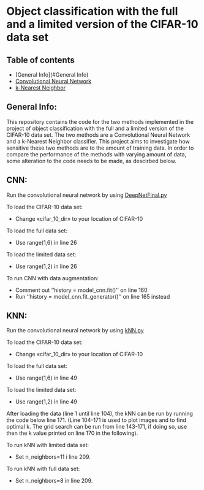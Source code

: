 # Object classification with the full and a limited version of the CIFAR-10 data set

## Table of contents
* [General Info](#General Info)
* [Convolutional Neural Network](#CNN)
* [k-Nearest Neighbor](#kNN)

## General Info:
This repository contains the code for the two methods implemented in the project of object classification with the full and a limited version of the CIFAR-10 data set. The two methods are a Convolutional Neural Network and a k-Nearest Neighbor classifier. This project aims to investigate how sensitive these two methods are to the amount of training data. In order to compare the performance of the methods with varying amount of data, some alteration to the code needs to be made, as descirbed below.


## CNN:
Run the convolutional neural network by using [DeepNetFinal.py](src/DeepNetFinal.py)

To load the CIFAR-10 data set:
- Change «cifar_10_dir» to your location of CIFAR-10

To load the full data set:
- Use range(1,6) in line 26

To load the limited data set:
- Use range(1,2) in line 26

To run CNN with data augmentation:
- Comment out ‘’history = model_cnn.fit()’’ on line 160
- Run ‘’history = model_cnn.fit_generator()’’ on line 165 instead

## KNN:
Run the convolutional neural network by using [kNN.py](src/kNN.py)

To load the CIFAR-10 data set:
- Change «cifar_10_dir» to your location of CIFAR-10

To load the full data set:
- Use range(1,6) in line 49

To load the limited data set:
- Use range(1,2) in line 49

After loading the data (line 1 until line 104), the kNN can be run by running the code below line 171. (Line 104-171 is used to plot images and to find optimal k. The grid search can be run from line 143-171, if doing so, use then the k value printed on line 170 in the following). 

To run kNN with limited data set: 
-	Set n_neighbors=11 i line 209. 

To run kNN with full data set: 
-	Set n_neighbors=8 in line 209.
